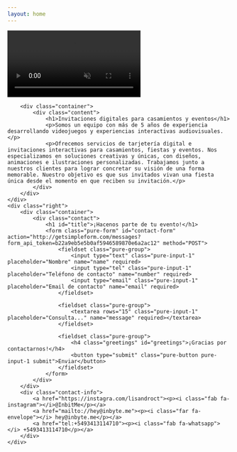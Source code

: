 ```yaml
---
layout: home
---
```


<section class="splash">
    <div class="left">
        <video autoplay muted loop id="b-video">
            <source src="{{site.baseurl}}/assets/movie.mp4" type="video/mp4">
        </video>

        <div class="container">
            <div class="content">
                <h1>Invitaciones digitales para casamientos y eventos</h1>
                <p>Somos un equipo con más de 5 años de experiencia desarrollando videojuegos y experiencias interactivas audiovisuales.</p>
                <p>Ofrecemos servicios de tarjetería digital e invitaciones interactivas para casamientos, fiestas y eventos. Nos especializamos en soluciones creativas y únicas, con diseños, animaciones e ilustraciones personalizadas. Trabajamos junto a nuestros clientes para lograr concretar su visión de una forma memorable. Nuestro objetivo es que sus invitados vivan una fiesta única desde el momento en que reciben su invitación.</p>
            </div>
        </div>
    </div>
    <div class="right">
        <div class="container">
            <div class="contact">
                <h1 id="title">¡Hacenos parte de tu evento!</h1>
                <form class="pure-form" id="contact-form" action="http://getsimpleform.com/messages?form_api_token=b22a9eb5e5b0af5946589870e6a2ac12" method="POST">
                    <fieldset class="pure-group">
                        <input type="text" class="pure-input-1" placeholder="Nombre" name="name" required>
                        <input type="tel" class="pure-input-1" placeholder="Teléfono de contacto" name="number" required>
                        <input type="email" class="pure-input-1" placeholder="Email de contacto" name="email" required>
                    </fieldset>

                    <fieldset class="pure-group">
                        <textarea rows="15" class="pure-input-1" placeholder="Consulta..." name="message" required></textarea>
                    </fieldset>

                    <fieldset class="pure-group">
                        <h4 class="greetings" id="greetings">¡Gracias por contactarnos!</h4>
                        <button type="submit" class="pure-button pure-input-1 submit">Enviar</button>
                    </fieldset>
                </form>
            </div>
        </div>
        <div class="contact-info">
            <a href="https://instagra.com/lisandroct"><p><i class="fab fa-instagram"></i>@InbitMe</p></a>
            <a href="mailto://hey@inbyte.me"><p><i class="far fa-envelope"></i> hey@inbyte.me</p></a>
            <a href="tel:+5493413114710"><p><i class="fab fa-whatsapp"></i> +5493413114710</p></a>
        </div>
    </div>
</section>
